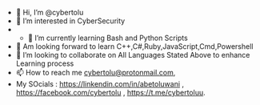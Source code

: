 - 👋 Hi, I’m @cybertolu
- 👀 I’m interested in CyberSecurity
- - 🌱 I’m currently learning Bash and Python Scripts
- 🌱 Am looking forward to learn C++,C#,Ruby,JavaScript,Cmd,Powershell
- 💞️ I’m looking to collaborate on All Languages Stated Above to enhance Learning process
- 📫 How to reach me cybertolu@protonmail.com, 
- My SOcials : https://linkendin.com/in/abetoluwani , https://facebook.com/cybertolu , https://t.me/cybertoluu. 

<!---
cybertolu/cybertolu is a ✨ special ✨ repository because its `README.md` (this file) appears on your GitHub profile.
You can click the Preview link to take a look at your changes.
--->
